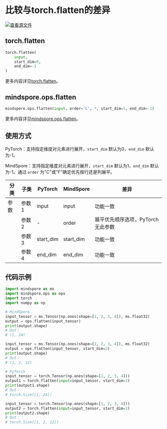 # 比较与torch.flatten的差异

[![查看源文件](https://mindspore-website.obs.cn-north-4.myhuaweicloud.com/website-images/r2.3.1/resource/_static/logo_source.svg)](https://gitee.com/mindspore/docs/blob/r2.3.1/docs/mindspore/source_zh_cn/note/api_mapping/pytorch_diff/flatten.md)

## torch.flatten

```python
torch.flatten(
    input,
    start_dim=0,
    end_dim=-1
)
```

更多内容详见[torch.flatten](https://pytorch.org/docs/1.8.1/generated/torch.flatten.html)。

## mindspore.ops.flatten

```python
mindspore.ops.flatten(input, order='C', *, start_dim=1, end_dim=-1)
```

更多内容详见[mindspore.ops.flatten](https://www.mindspore.cn/docs/zh-CN/r2.3.1/api_python/ops/mindspore.ops.flatten.html)。

## 使用方式

PyTorch：支持指定维度对元素进行展开，`start_dim` 默认为0，`end_dim` 默认为-1。

MindSpore：支持指定维度对元素进行展开，`start_dim` 默认为1，`end_dim` 默认为-1。通过 `order` 为"C"或"F"确定优先按行还是列展平。

| 分类  | 子类  | PyTorch   | MindSpore | 差异         |
|-----|-----|-----------|-----------|------------|
| 参数 | 参数1 | input     | input      | 功能一致        |
|     | 参数2 | -         | order      | 展平优先顺序选项，PyTorch无此参数        |
|     | 参数3 | start_dim | start_dim  | 功能一致        |
|     | 参数4 | end_dim   | end_dim    | 功能一致        |

## 代码示例

```python
import mindspore as ms
import mindspore.ops as ops
import torch
import numpy as np

# MindSpore
input_tensor = ms.Tensor(np.ones(shape=[1, 2, 3, 4]), ms.float32)
output = ops.flatten(input_tensor)
print(output.shape)
# Out：
# (1, 24)

input_tensor = ms.Tensor(np.ones(shape=[1, 2, 3, 4]), ms.float32)
output = ops.flatten(input_tensor, start_dim=2)
print(output.shape)
# Out：
# (1, 2, 12)

# PyTorch
input_tensor = torch.Tensor(np.ones(shape=[1, 2, 3, 4]))
output1 = torch.flatten(input=input_tensor, start_dim=1)
print(output1.shape)
# Out：
# torch.Size([1, 24])

input_tensor = torch.Tensor(np.ones(shape=[1, 2, 3, 4]))
output2 = torch.flatten(input=input_tensor, start_dim=2)
print(output2.shape)
# Out：
# torch.Size([1, 2, 12])
```
